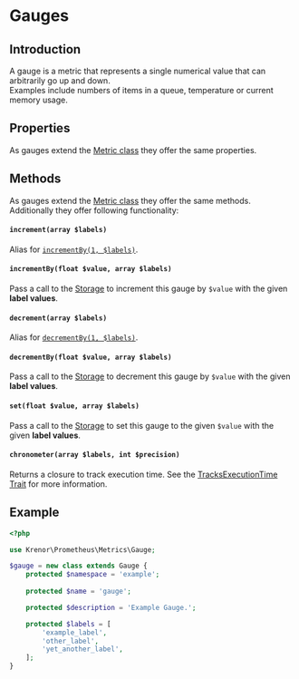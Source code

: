 Gauges
======

## Introduction

A gauge is a metric that represents a single numerical value that can arbitrarily go up and down.  
Examples include numbers of items in a queue, temperature or current memory usage. 

## Properties

As gauges extend the [Metric class](README.md) they offer the same properties.

## Methods

As gauges extend the [Metric class](README.md) they offer the same methods.  
Additionally they offer following functionality:

#### `increment(array $labels)`

Alias for [`incrementBy(1, $labels)`](#incrementby(float-$value,-array-$labels)).

#### `incrementBy(float $value, array $labels)`

Pass a call to the [Storage][storage-docs] to increment this gauge by `$value` with the given **label values**.

#### `decrement(array $labels)`

Alias for [`decrementBy(1, $labels)`](#decrementby(float-$value,-array-$labels)).

#### `decrementBy(float $value, array $labels)`

Pass a call to the [Storage][storage-docs] to decrement this gauge by `$value` with the given **label values**.

#### `set(float $value, array $labels)`

Pass a call to the [Storage][storage-docs] to set this gauge to the given `$value` with the given **label values**.

#### `chronometer(array $labels, int $precision)`

Returns a closure to track execution time. See the [TracksExecutionTime Trait][tracking-code-docs] for more information.

## Example

```php
<?php

use Krenor\Prometheus\Metrics\Gauge;

$gauge = new class extends Gauge {
    protected $namespace = 'example';
    
    protected $name = 'gauge';

    protected $description = 'Example Gauge.';

    protected $labels = [
        'example_label',
        'other_label',
        'yet_another_label',
    ];
}
``` 

[storage-docs]: ../storage/README.md
[tracking-code-docs]: TRACKING_EXECUTION_TIME.md
